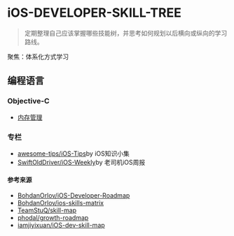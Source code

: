 # iOS-DEVELOPER-SKILL-TREE
> 定期整理自己应该掌握哪些技能树，并思考如何规划以后横向或纵向的学习路线。

聚焦：体系化方式学习

## 编程语言
### Objective-C
- [内存管理](memory-management.md)


### 专栏
- [awesome-tips/iOS-Tips](https://github.com/awesome-tips/iOS-Tips)by iOS知识小集
- [SwiftOldDriver/iOS-Weekly](https://github.com/SwiftOldDriver/iOS-Weekly)by 老司机iOS周报



#### 参考来源
- [BohdanOrlov/iOS-Developer-Roadmap](https://github.com/BohdanOrlov/iOS-Developer-Roadmap)
- [BohdanOrlov/ios-skills-matrix](https://github.com/BohdanOrlov/ios-skills-matrix)
- [TeamStuQ/skill-map](https://github.com/TeamStuQ/skill-map)
- [phodal/growth-roadmap](https://github.com/phodal/growth-roadmap)
- [iamjiyixuan/iOS-dev-skill-map](https://github.com/iamjiyixuan/iOS-dev-skill-map)
